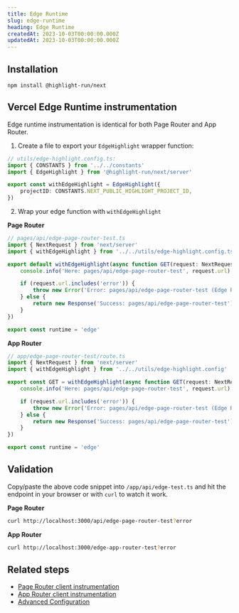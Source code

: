 ```yaml
---
title: Edge Runtime
slug: edge-runtime
heading: Edge Runtime
createdAt: 2023-10-03T00:00:00.000Z
updatedAt: 2023-10-03T00:00:00.000Z
---
```


<EmbeddedVideo 
  src="https://www.youtube.com/embed/4xDCu5jSBxo"
  title="Next.js API Endpoints"
  allow="accelerometer; clipboard-write; encrypted-media; gyroscope; picture-in-picture; web-share"
/>

## Installation

```shell
npm install @highlight-run/next
```

## Vercel Edge Runtime instrumentation

Edge runtime instrumentation is identical for both Page Router and App Router.

1. Create a file to export your `EdgeHighlight` wrapper function:

```typescript
// utils/edge-highlight.config.ts:
import { CONSTANTS } from '../../constants'
import { EdgeHighlight } from '@highlight-run/next/server'

export const withEdgeHighlight = EdgeHighlight({
	projectID: CONSTANTS.NEXT_PUBLIC_HIGHLIGHT_PROJECT_ID,
})
```

2. Wrap your edge function with `withEdgeHighlight`

**Page Router**
```typescript
// pages/api/edge-page-router-test.ts
import { NextRequest } from 'next/server'
import { withEdgeHighlight } from '../../utils/edge-highlight.config.ts'

export default withEdgeHighlight(async function GET(request: NextRequest) {
	console.info('Here: pages/api/edge-page-router-test', request.url)

	if (request.url.includes('error')) {
		throw new Error('Error: pages/api/edge-page-router-test (Edge Runtime)')
	} else {
		return new Response('Success: pages/api/edge-page-router-test')
	}
})

export const runtime = 'edge'
```

**App Router**
```typescript
// app/edge-page-router-test/route.ts
import { NextRequest } from 'next/server'
import { withEdgeHighlight } from '../../utils/edge-highlight.config'

export const GET = withEdgeHighlight(async function GET(request: NextRequest) {
	console.info('Here: pages/api/edge-page-router-test', request.url)

	if (request.url.includes('error')) {
		throw new Error('Error: pages/api/edge-page-router-test (Edge Runtime)')
	} else {
		return new Response('Success: pages/api/edge-page-router-test')
	}
})

export const runtime = 'edge'
```

## Validation

Copy/paste the above code snippet into `/app/api/edge-test.ts` and hit the endpoint in your browser or with `curl` to watch it work.

**Page Router**
```bash
curl http://localhost:3000/api/edge-page-router-test?error
```

**App Router**
```bash
curl http://localhost:3000/edge-app-router-test?error
```

## Related steps

- [Page Router client instrumentation](./2_page-router.md)
- [App Router client instrumentation](./3_app-router.md)
- [Advanced Configuration](./7_advanced-config.md)

